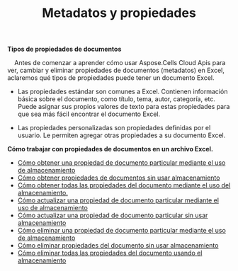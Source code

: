 ﻿---
title: Metadatos y propiedades
second_title: Aspose.Cells Cloud Documen
type: docs
url: /es/metadata/
aliases: [/document-properties/,/working-with-document-properties/]
keywords: Get, delete, and update metadata from excel files
description: Aspose.Cells Cloud REST API admite la obtención, eliminación y actualización de metadatos de archivos de Excel. SDK admite tipos de lenguajes de desarrollo. Incluyen Android, C#, Go, Java, NodeJS, Perl, PHP, Python, Ruby y Swift.
weight: 100
kwords: Excel, Office Nube, REST API, Hoja de cálculo, PDF, CSV, Json, Markdwon, Metadatos y propiedades
---
**Tipos de propiedades de documentos**

&nbsp;&nbsp;&nbsp;&nbsp;Antes de comenzar a aprender cómo usar Aspose.Cells Cloud Apis para ver, cambiar y eliminar propiedades de documentos (metadatos) en Excel, aclaremos qué tipos de propiedades puede tener un documento Excel.

- Las propiedades estándar son comunes a Excel. Contienen información básica sobre el documento, como título, tema, autor, categoría, etc. Puede asignar sus propios valores de texto para estas propiedades para que sea más fácil encontrar el documento Excel.

- Las propiedades personalizadas son propiedades definidas por el usuario. Le permiten agregar otras propiedades a su documento Excel.


**Cómo trabajar con propiedades de documentos en un archivo Excel.**

- [Cómo obtener una propiedad de documento particular mediante el uso de almacenamiento](/cells/es/document-properties/get/)
- [Cómo obtener propiedades de documentos sin usar almacenamiento](/cells/es/metadata/get/)
- [Cómo obtener todas las propiedades del documento mediante el uso del almacenamiento.](/cells/es/document-properties/get-all/)
- [Cómo actualizar una propiedad de documento particular mediante el uso de almacenamiento](/cells/es/document-properties/update/)
- [Cómo actualizar una propiedad de documento particular sin usar almacenamiento](/cells/es/metadata/update/)
- [Cómo eliminar una propiedad de documento particular mediante el uso de almacenamiento](/cells/es/document-properties/delete/)
- [Cómo eliminar propiedades del documento sin usar almacenamiento](/cells/es/metadata/delete/)
- [Cómo eliminar todas las propiedades del documento usando el almacenamiento](/cells/es/document-properties/clear/)
